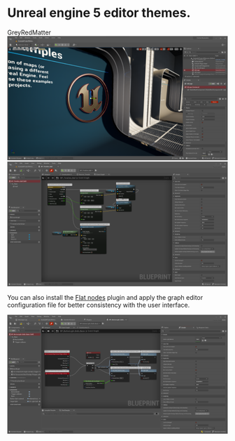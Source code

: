 # Unreal engine 5 editor themes.

GreyRedMatter
![alt text](https://github.com/jaxxtrend/UnrealEngine5Themes/blob/main/GreyRedMatter/Screenshot1.png)
![alt text](https://github.com/jaxxtrend/UnrealEngine5Themes/blob/main/GreyRedMatter/Screenshot2.png)

You can also install the [Flat nodes](https://github.com/brumenn/FlatNodes) plugin and apply the graph editor configuration file for better consistency with the user interface.

![alt text](https://github.com/jaxxtrend/UnrealEngine5Themes/blob/main/GreyRedMatter/FlatNodesPlugin.png)
